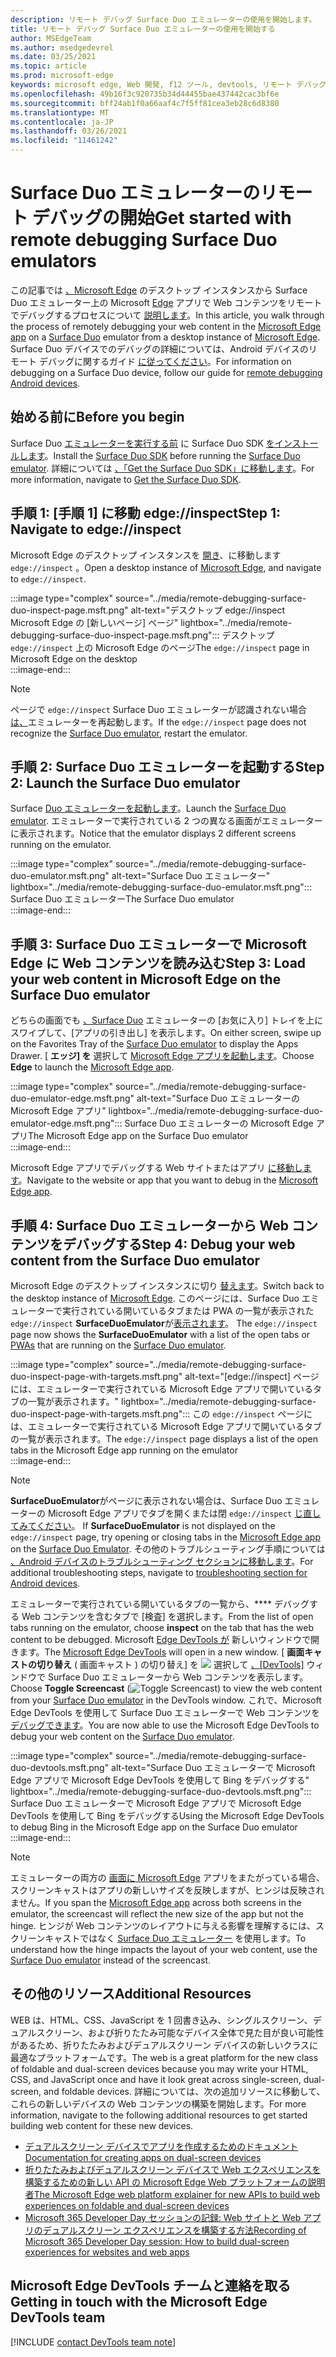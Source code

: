 ```yaml
---
description: リモート デバッグ Surface Duo エミュレーターの使用を開始します。
title: リモート デバッグ Surface Duo エミュレーターの使用を開始する
author: MSEdgeTeam
ms.author: msedgedevrel
ms.date: 03/25/2021
ms.topic: article
ms.prod: microsoft-edge
keywords: microsoft edge, Web 開発, f12 ツール, devtools, リモート デバッグ, android, surface duo
ms.openlocfilehash: 49b16f3c920735b34d44455bae437442cac3bf6e
ms.sourcegitcommit: bff24ab1f0a66aaf4c7f5ff81cea3eb28c6d8380
ms.translationtype: MT
ms.contentlocale: ja-JP
ms.lasthandoff: 03/26/2021
ms.locfileid: "11461242"
---
```

# <a name="get-started-with-remote-debugging-surface-duo-emulators"></a><span data-ttu-id="86c18-104">Surface Duo エミュレーターのリモート デバッグの開始</span><span class="sxs-lookup"><span data-stu-id="86c18-104">Get started with remote debugging Surface Duo emulators</span></span>  

<span data-ttu-id="86c18-105">この記事では [、Microsoft Edge][GooglePlayStoreAppsComMicrosoftEmmx] のデスクトップ インスタンスから Surface Duo エミュレーター上の Microsoft [Edge][MicrosoftSurfaceDevicesSurfaceDuo] アプリで Web コンテンツをリモートでデバッグするプロセスについて [説明します][MicrosoftEdge]。</span><span class="sxs-lookup"><span data-stu-id="86c18-105">In this article, you walk through the process of remotely debugging your web content in the [Microsoft Edge app][GooglePlayStoreAppsComMicrosoftEmmx] on a [Surface Duo][MicrosoftSurfaceDevicesSurfaceDuo] emulator from a desktop instance of [Microsoft Edge][MicrosoftEdge].</span></span>  <span data-ttu-id="86c18-106">Surface Duo デバイスでのデバッグの詳細については、Android デバイスのリモート デバッグに関するガイド [に従ってください][DevtoolsRemoteDebuggingMain]。</span><span class="sxs-lookup"><span data-stu-id="86c18-106">For information on debugging on a Surface Duo device, follow our guide for [remote debugging Android devices][DevtoolsRemoteDebuggingMain].</span></span>  

## <a name="before-you-begin"></a><span data-ttu-id="86c18-107">始める前に</span><span class="sxs-lookup"><span data-stu-id="86c18-107">Before you begin</span></span>

<span data-ttu-id="86c18-108">Surface Duo [エミュレーターを実行する前][MicrosoftDownload100847] に Surface Duo SDK [をインストールします][DualScreenAndroidUseEmulator]。</span><span class="sxs-lookup"><span data-stu-id="86c18-108">Install the [Surface Duo SDK][MicrosoftDownload100847] before running the [Surface Duo emulator][DualScreenAndroidUseEmulator].</span></span>  <span data-ttu-id="86c18-109">詳細については [、「Get the Surface Duo SDK」に移動します][DualScreenAndroidGetDuoSdk]。</span><span class="sxs-lookup"><span data-stu-id="86c18-109">For more information, navigate to [Get the Surface Duo SDK][DualScreenAndroidGetDuoSdk].</span></span>  

## <a name="step-1-navigate-to-edgeinspect"></a><span data-ttu-id="86c18-110">手順 1: [手順 1] に移動 edge://inspect</span><span class="sxs-lookup"><span data-stu-id="86c18-110">Step 1: Navigate to edge://inspect</span></span>  

<span data-ttu-id="86c18-111">Microsoft Edge のデスクトップ インスタンスを [開き][MicrosoftEdge]、に移動します `edge://inspect` 。</span><span class="sxs-lookup"><span data-stu-id="86c18-111">Open a desktop instance of [Microsoft Edge][MicrosoftEdge], and navigate to `edge://inspect`.</span></span>  

:::image type="complex" source="../media/remote-debugging-surface-duo-inspect-page.msft.png" alt-text="デスクトップ edge://inspect Microsoft Edge の [新しいページ] ページ" lightbox="../media/remote-debugging-surface-duo-inspect-page.msft.png":::
   <span data-ttu-id="86c18-113">デスクトップ `edge://inspect` 上の Microsoft Edge のページ</span><span class="sxs-lookup"><span data-stu-id="86c18-113">The `edge://inspect` page in Microsoft Edge on the desktop</span></span>  
:::image-end:::

> [!NOTE]
> <span data-ttu-id="86c18-114">ページで `edge://inspect` Surface Duo エミュレーターが認識されない場合 [は、][DualScreenAndroidUseEmulator]エミュレーターを再起動します。</span><span class="sxs-lookup"><span data-stu-id="86c18-114">If the `edge://inspect` page does not recognize the [Surface Duo emulator][DualScreenAndroidUseEmulator], restart the emulator.</span></span>  

## <a name="step-2-launch-the-surface-duo-emulator"></a><span data-ttu-id="86c18-115">手順 2: Surface Duo エミュレーターを起動する</span><span class="sxs-lookup"><span data-stu-id="86c18-115">Step 2: Launch the Surface Duo emulator</span></span>  

<span data-ttu-id="86c18-116">Surface [Duo エミュレーターを起動します][DualScreenAndroidUseEmulator]。</span><span class="sxs-lookup"><span data-stu-id="86c18-116">Launch the [Surface Duo emulator][DualScreenAndroidUseEmulator].</span></span>  <span data-ttu-id="86c18-117">エミュレーターで実行されている 2 つの異なる画面がエミュレーターに表示されます。</span><span class="sxs-lookup"><span data-stu-id="86c18-117">Notice that the emulator displays 2 different screens running on the emulator.</span></span>  

:::image type="complex" source="../media/remote-debugging-surface-duo-emulator.msft.png" alt-text="Surface Duo エミュレーター" lightbox="../media/remote-debugging-surface-duo-emulator.msft.png":::
   <span data-ttu-id="86c18-119">Surface Duo エミュレーター</span><span class="sxs-lookup"><span data-stu-id="86c18-119">The Surface Duo emulator</span></span>  
:::image-end:::  

## <a name="step-3-load-your-web-content-in-microsoft-edge-on-the-surface-duo-emulator"></a><span data-ttu-id="86c18-120">手順 3: Surface Duo エミュレーターで Microsoft Edge に Web コンテンツを読み込む</span><span class="sxs-lookup"><span data-stu-id="86c18-120">Step 3: Load your web content in Microsoft Edge on the Surface Duo emulator</span></span>  

<span data-ttu-id="86c18-121">どちらの画面でも [、Surface Duo][DualScreenAndroidUseEmulator] エミュレーターの [お気に入り] トレイを上にスワイプして、[アプリの引き出し] を表示します。</span><span class="sxs-lookup"><span data-stu-id="86c18-121">On either screen, swipe up on the Favorites Tray of the [Surface Duo emulator][DualScreenAndroidUseEmulator] to display the Apps Drawer.</span></span>  <span data-ttu-id="86c18-122">[ **エッジ] を** 選択して [Microsoft Edge アプリを起動します][GooglePlayStoreAppsComMicrosoftEmmx]。</span><span class="sxs-lookup"><span data-stu-id="86c18-122">Choose **Edge** to launch the [Microsoft Edge app][GooglePlayStoreAppsComMicrosoftEmmx].</span></span>  

:::image type="complex" source="../media/remote-debugging-surface-duo-emulator-edge.msft.png" alt-text="Surface Duo エミュレーターの Microsoft Edge アプリ" lightbox="../media/remote-debugging-surface-duo-emulator-edge.msft.png":::
   <span data-ttu-id="86c18-124">Surface Duo エミュレーターの Microsoft Edge アプリ</span><span class="sxs-lookup"><span data-stu-id="86c18-124">The Microsoft Edge app on the Surface Duo emulator</span></span>  
:::image-end:::  

<span data-ttu-id="86c18-125">Microsoft Edge アプリでデバッグする Web サイトまたはアプリ [に移動します][GooglePlayStoreAppsComMicrosoftEmmx]。</span><span class="sxs-lookup"><span data-stu-id="86c18-125">Navigate to the website or app that you want to debug in the [Microsoft Edge app][GooglePlayStoreAppsComMicrosoftEmmx].</span></span>  

## <a name="step-4-debug-your-web-content-from-the-surface-duo-emulator"></a><span data-ttu-id="86c18-126">手順 4: Surface Duo エミュレーターから Web コンテンツをデバッグする</span><span class="sxs-lookup"><span data-stu-id="86c18-126">Step 4: Debug your web content from the Surface Duo emulator</span></span>  

<span data-ttu-id="86c18-127">Microsoft Edge のデスクトップ インスタンスに切り [替えます][MicrosoftEdge]。</span><span class="sxs-lookup"><span data-stu-id="86c18-127">Switch back to the desktop instance of [Microsoft Edge][MicrosoftEdge].</span></span>  <span data-ttu-id="86c18-128">このページには、Surface Duo エミュレーターで実行されている開いているタブまたは PWA の一覧が表示された `edge://inspect` **SurfaceDuoEmulator**が[表示されます][DualScreenAndroidUseEmulator]。 [][ProgressiveWebAppsIndex]</span><span class="sxs-lookup"><span data-stu-id="86c18-128">The `edge://inspect` page now shows the **SurfaceDuoEmulator** with a list of the open tabs or [PWAs][ProgressiveWebAppsIndex] that are running on the [Surface Duo emulator][DualScreenAndroidUseEmulator].</span></span>  

:::image type="complex" source="../media/remote-debugging-surface-duo-inspect-page-with-targets.msft.png" alt-text="[edge://inspect] ページには、エミュレーターで実行されている Microsoft Edge アプリで開いているタブの一覧が表示されます。" lightbox="../media/remote-debugging-surface-duo-inspect-page-with-targets.msft.png":::
   <span data-ttu-id="86c18-130">この `edge://inspect` ページには、エミュレーターで実行されている Microsoft Edge アプリで開いているタブの一覧が表示されます。</span><span class="sxs-lookup"><span data-stu-id="86c18-130">The `edge://inspect` page displays a list of the open tabs in the Microsoft Edge app running on the emulator</span></span>  
:::image-end:::  

> [!NOTE]
> <span data-ttu-id="86c18-131">**SurfaceDuoEmulator**がページに表示されない場合は、Surface Duo エミュレーターの Microsoft Edge アプリでタブを開くまたは閉 `edge://inspect` [じ直してみてください][DualScreenAndroidUseEmulator]。 [][GooglePlayStoreAppsComMicrosoftEmmx]</span><span class="sxs-lookup"><span data-stu-id="86c18-131">If **SurfaceDuoEmulator** is not displayed on the `edge://inspect` page, try opening or closing tabs in the [Microsoft Edge app][GooglePlayStoreAppsComMicrosoftEmmx] on the [Surface Duo Emulator][DualScreenAndroidUseEmulator].</span></span>  <span data-ttu-id="86c18-132">その他のトラブルシューティング手順については [、Android デバイスのトラブルシューティング セクションに移動します][DevtoolsRemoteDebuggingIndexTroubleshootingDevtoolsIsNotDetectingAndroidDevice]。</span><span class="sxs-lookup"><span data-stu-id="86c18-132">For additional troubleshooting steps, navigate to [troubleshooting section for Android devices][DevtoolsRemoteDebuggingIndexTroubleshootingDevtoolsIsNotDetectingAndroidDevice].</span></span>  

<span data-ttu-id="86c18-133">エミュレーターで実行されている開いているタブの一覧から、\*\*\*\* デバッグする Web コンテンツを含むタブで [検査] を選択します。</span><span class="sxs-lookup"><span data-stu-id="86c18-133">From the list of open tabs running on the emulator, choose **inspect** on the tab that has the web content to be debugged.</span></span>  <span data-ttu-id="86c18-134">Microsoft [Edge DevTools が][DevtoolsIndex] 新しいウィンドウで開きます。</span><span class="sxs-lookup"><span data-stu-id="86c18-134">The [Microsoft Edge DevTools][DevtoolsIndex] will open in a new window.</span></span>  <span data-ttu-id="86c18-135">[ **画面キャストの切り替え** \( 画面キャスト \) の切り替え] を ![ ](../media/toggle-screencast-icon.msft.png) 選択して [、[DevTools]][DualScreenAndroidUseEmulator] ウィンドウで Surface Duo エミュレーターから Web コンテンツを表示します。</span><span class="sxs-lookup"><span data-stu-id="86c18-135">Choose **Toggle Screencast** \(![Toggle Screencast](../media/toggle-screencast-icon.msft.png)\) to view the web content from your [Surface Duo emulator][DualScreenAndroidUseEmulator] in the DevTools window.</span></span>  <span data-ttu-id="86c18-136">これで、Microsoft Edge DevTools を使用して Surface Duo エミュレーターで Web コンテンツを [デバッグできます][DualScreenAndroidUseEmulator]。</span><span class="sxs-lookup"><span data-stu-id="86c18-136">You are now able to use the Microsoft Edge DevTools to debug your web content on the [Surface Duo emulator][DualScreenAndroidUseEmulator].</span></span>  

:::image type="complex" source="../media/remote-debugging-surface-duo-devtools.msft.png" alt-text="Surface Duo エミュレーターで Microsoft Edge アプリで Microsoft Edge DevTools を使用して Bing をデバッグする" lightbox="../media/remote-debugging-surface-duo-devtools.msft.png":::
   <span data-ttu-id="86c18-138">Surface Duo エミュレーターで Microsoft Edge アプリで Microsoft Edge DevTools を使用して Bing をデバッグする</span><span class="sxs-lookup"><span data-stu-id="86c18-138">Using the Microsoft Edge DevTools to debug Bing in the Microsoft Edge app on the Surface Duo emulator</span></span>  
:::image-end:::  

> [!NOTE]
> <span data-ttu-id="86c18-139">エミュレーターの両方の [画面に Microsoft Edge][GooglePlayStoreAppsComMicrosoftEmmx] アプリをまたがっている場合、スクリーンキャストはアプリの新しいサイズを反映しますが、ヒンジは反映されません。</span><span class="sxs-lookup"><span data-stu-id="86c18-139">If you span the [Microsoft Edge app][GooglePlayStoreAppsComMicrosoftEmmx] across both screens in the emulator, the screencast will reflect the new size of the app but not the hinge.</span></span>  <span data-ttu-id="86c18-140">ヒンジが Web コンテンツのレイアウトに与える影響を理解するには、スクリーンキャストではなく [Surface Duo エミュレーター][DualScreenAndroidUseEmulator] を使用します。</span><span class="sxs-lookup"><span data-stu-id="86c18-140">To understand how the hinge impacts the layout of your web content, use the [Surface Duo emulator][DualScreenAndroidUseEmulator] instead of the screencast.</span></span>  

## <a name="additional-resources"></a><span data-ttu-id="86c18-141">その他のリソース</span><span class="sxs-lookup"><span data-stu-id="86c18-141">Additional Resources</span></span>  

<span data-ttu-id="86c18-142">WEB は、HTML、CSS、JavaScript を 1 回書き込み、シングルスクリーン、デュアルスクリーン、および折りたたみ可能なデバイス全体で見た目が良い可能性があるため、折りたたみおよびデュアルスクリーン デバイスの新しいクラスに最適なプラットフォームです。</span><span class="sxs-lookup"><span data-stu-id="86c18-142">The web is a great platform for the new class of foldable and dual-screen devices because you may write your HTML, CSS, and JavaScript once and have it look great across single-screen, dual-screen, and foldable devices.</span></span>  <span data-ttu-id="86c18-143">詳細については、次の追加リソースに移動して、これらの新しいデバイスの Web コンテンツの構築を開始します。</span><span class="sxs-lookup"><span data-stu-id="86c18-143">For more information, navigate to the following additional resources to get started building web content for these new devices.</span></span>  

*   [<span data-ttu-id="86c18-144">デュアルスクリーン デバイスでアプリを作成するためのドキュメント</span><span class="sxs-lookup"><span data-stu-id="86c18-144">Documentation for creating apps on dual-screen devices</span></span>][DualScreenIndex]  
*   [<span data-ttu-id="86c18-145">折りたたみおよびデュアルスクリーン デバイスで Web エクスペリエンスを構築するための新しい API の Microsoft Edge Web プラットフォームの説明者</span><span class="sxs-lookup"><span data-stu-id="86c18-145">The Microsoft Edge web platform explainer for new APIs to build web experiences on foldable and dual-screen devices</span></span>][GithubMicrosoftedgeMsedgeexplainersFoldablesExplainer]  
*   [<span data-ttu-id="86c18-146">Microsoft 365 Developer Day セッションの記録: Web サイトと Web アプリのデュアルスクリーン エクスペリエンスを構築する方法</span><span class="sxs-lookup"><span data-stu-id="86c18-146">Recording of Microsoft 365 Developer Day session: How to build dual-screen experiences for websites and web apps</span></span>][YoutubeDxrzwsqxpvc]  

## <a name="getting-in-touch-with-the-microsoft-edge-devtools-team"></a><span data-ttu-id="86c18-147">Microsoft Edge DevTools チームと連絡を取る</span><span class="sxs-lookup"><span data-stu-id="86c18-147">Getting in touch with the Microsoft Edge DevTools team</span></span>  

[!INCLUDE [contact DevTools team note](../includes/contact-devtools-team-note.md)]  

<!-- links -->  

[DevtoolsIndex]: ../index.md "Microsoft Edge (Chromium) 開発者ツール | Microsoft Docs"  
[ProgressiveWebAppsIndex]: ../../progressive-web-apps-chromium/index.md "Windows 上のプログレッシブ Web アプリ |Microsoft Docs"  
[DevtoolsRemoteDebuggingMain]: ./index.md "Android デバイスのリモート デバッグの開始|Microsoft Docs"  
[DevtoolsRemoteDebuggingIndexTroubleshootingDevtoolsIsNotDetectingAndroidDevice]: ./index.md#troubleshooting-devtools-is-not-detecting-the-android-device "トラブルシューティング: DevTools が Android デバイスを検出していない - Android デバイスのリモート デバッグを開始する方法|Microsoft Docs"  

[DualScreenIndex]: /dual-screen/index "デュアルスクリーン デバイス向けアプリを作成|Microsoft Docs"  
[DualScreenAndroidUseEmulator]: /dual-screen/android/use-emulator "Surface DUo エミュレーターを使用|Microsoft Docs"  
[DualScreenAndroidGetDuoSdk]: /dual-screen/android/get-duo-sdk "Surface Duo SDK を取得|Microsoft Docs"  

[MicrosoftEdge]: https://www.microsoft.com/edge "新しい Microsoft Edge の導入"  
[MicrosoftSurfaceDevicesSurfaceDuo]: https://www.microsoft.com/surface/devices/surface-duo "Surface Duo の新しい|Microsoft Surface"  
[MicrosoftDownload100847]: https://www.microsoft.com/download/details.aspx?id=100847 "Surface Duo SDK プレビュー リリース のダウンロード |Microsoft ダウンロード センター"  

[GooglePlayStoreAppsComMicrosoftEmmx]: https://play.google.com/store/apps/details?id=com.microsoft.emmx "Microsoft Edge: Web ブラウザー |GooglePlay"  

[GithubMicrosoftedgeMsedgeexplainersFoldablesExplainer]: https://github.com/MicrosoftEdge/MSEdgeExplainers/blob/master/Foldables/explainer.md "折りたたみ可能なデバイスでの啓蒙エクスペリエンスのための Web プラットフォーム プリミティブ - MicrosoftEdge/MSEdgeExplainers |GitHub"  

[YoutubeDxrzwsqxpvc]: https://youtu.be/DXrZWsqXPVc "Web サイトと Web アプリのデュアルスクリーン エクスペリエンスを構築する|YouTube"  
